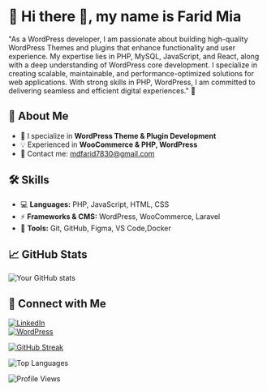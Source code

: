 # 👋 Hi there 👋, my name is Farid Mia

"As a WordPress developer, I am passionate about building high-quality WordPress Themes and plugins that enhance functionality and user experience. My expertise lies in PHP, MySQL, JavaScript, and React, along with a deep understanding of WordPress core development. I specialize in creating scalable, maintainable, and performance-optimized solutions for web applications. With strong skills in PHP, WordPress, I am committed to delivering seamless and efficient digital experiences." 🚀

## 🚀 About Me

- 🎯 I specialize in **WordPress Theme & Plugin Development**
- 💡 Experienced in **WooCommerce & PHP, WordPress**
- 📩 Contact me: [mdfarid7830@gmail.com](mailto:mdfarid7830@gmail.com)

## 🛠 Skills

- 💻 **Languages:** PHP, JavaScript, HTML, CSS
- ⚡ **Frameworks & CMS:** WordPress, WooCommerce, Laravel
- 🔧 **Tools:** Git, GitHub, Figma, VS Code,Docker

## 📈 GitHub Stats

![Your GitHub stats](https://github-readme-stats.vercel.app/api?username=faridmia&show_icons=true&theme=radical)

## 🔗 Connect with Me

[![LinkedIn](https://img.shields.io/badge/LinkedIn-0077B5?style=for-the-badge&logo=linkedin&logoColor=white)](https://linkedin.com/in/farid-mia-b551a9149)  
[![WordPress](https://img.shields.io/badge/WordPress-21759B?style=for-the-badge&logo=wordpress&logoColor=white)](https://profiles.wordpress.org/faridmia/)

[![GitHub Streak](https://streak-stats.demolab.com?user=faridmia&theme=radical&border_radius=10)](https://git.io/streak-stats)

![Top Languages](https://github-readme-stats.vercel.app/api/top-langs/?username=faridmia&layout=compact&theme=dark)

![Profile Views](https://komarev.com/ghpvc/?username=faridmia&color=blue)

